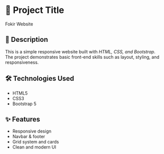 # 📌 Project Title  
Fokir Website

## 📖 Description  
This is a simple responsive website built with *HTML, CSS, and Bootstrap*.  
The project demonstrates basic front-end skills such as layout, styling, and responsiveness.  

## 🛠 Technologies Used  
- HTML5  
- CSS3  
- Bootstrap 5  

## ✨ Features  
- Responsive design  
- Navbar & footer  
- Grid system and cards  
- Clean and modern UI
